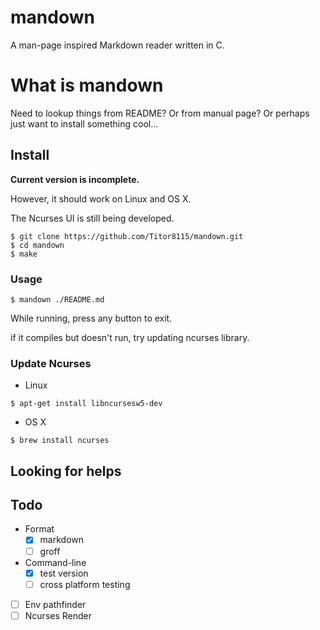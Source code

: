 # mandown

A man-page inspired Markdown reader written in C.

# What is mandown

Need to lookup things from README? Or from manual page? Or perhaps just want to install something cool...

## Install

**Current version is incomplete.**

However, it should work on Linux and OS X.

The Ncurses UI is still being developed.

```
$ git clone https://github.com/Titor8115/mandown.git
$ cd mandown
$ make
```

### Usage

```
$ mandown ./README.md
```
While running, press any button to exit.

if it compiles but doesn't run, try updating ncurses library.

### Update Ncurses

- Linux

```
$ apt-get install libncursesw5-dev
```

- OS X

```
$ brew install ncurses
```

## Looking for helps

## Todo

- Format
  - [x] markdown
  - [ ] groff
- Command-line
  - [x] test version
  - [ ] cross platform testing
- [ ] Env pathfinder
- [ ] Ncurses Render

